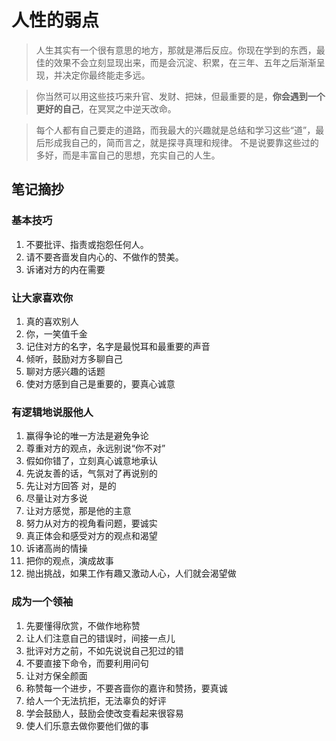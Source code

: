 # 人性的弱点

> 人生其实有一个很有意思的地方，那就是滞后反应。你现在学到的东西，最佳的效果不会立刻显现出来，而是会沉淀、积累，在三年、五年之后渐渐呈现，并决定你最终能走多远。

> 你当然可以用这些技巧来升官、发财、把妹，但最重要的是，**你会遇到一个更好的自己**，在冥冥之中逆天改命。

> 每个人都有自己要走的道路，而我最大的兴趣就是总结和学习这些“道”，最后形成我自己的，简而言之，就是探寻真理和规律。 不是说要靠这些过的多好，而是丰富自己的思想，充实自己的人生。

## 笔记摘抄

### 基本技巧

1. 不要批评、指责或抱怨任何人。
2. 请不要吝啬发自内心的、不做作的赞美。
3. 诉诸对方的内在需要

### 让大家喜欢你

1. 真的喜欢别人
2. 你，一笑值千金
3. 记住对方的名字，名字是最悦耳和最重要的声音
4. 倾听，鼓励对方多聊自己
5. 聊对方感兴趣的话题
6. 使对方感到自己是重要的，要真心诚意

### 有逻辑地说服他人

1. 赢得争论的唯一方法是避免争论
2. 尊重对方的观点，永远别说“你不对”
3. 假如你错了，立刻真心诚意地承认
4. 先说友善的话，气氛对了再说别的
5. 先让对方回答 对，是的
6. 尽量让对方多说
7. 让对方感觉，那是他的主意
8. 努力从对方的视角看问题，要诚实
9. 真正体会和感受对方的观点和渴望
10. 诉诸高尚的情操
11. 把你的观点，演成故事
12. 抛出挑战，如果工作有趣又激动人心，人们就会渴望做

### 成为一个领袖

1. 先要懂得欣赏，不做作地称赞
2. 让人们注意自己的错误时，间接一点儿
3. 批评对方之前，不如先说说自己犯过的错
4. 不要直接下命令，而要利用问句
5. 让对方保全颜面
6. 称赞每一个进步，不要吝啬你的嘉许和赞扬，要真诚
7. 给人一个无法抗拒，无法辜负的好评
8. 学会鼓励人，鼓励会使改变看起来很容易
9. 使人们乐意去做你要他们做的事
